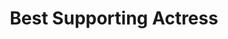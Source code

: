 ---
title: "Best Supporting Actress"
edition: 2006
winner: Lena Headey
kind: "actor"
film: 300.md
image: https://m.media-amazon.com/images/M/MV5BODA5N2Q5MzctYTZmZS00NWIwLThkYzMtYTMxNGU3ODc4YjY1XkEyXkFqcGdeQXVyMTAwMzUyMzUy._V1_FMjpg_UX1280_.jpg
type: award
weight: 7
---